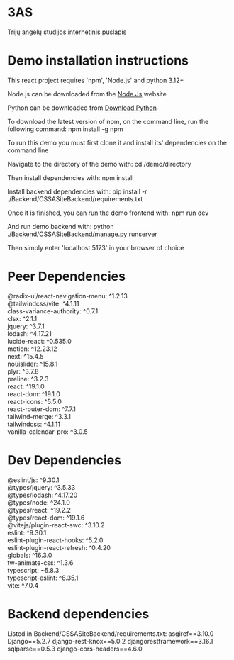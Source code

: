# 3AS
Trijų angelų studijos internetinis puslapis

# Demo installation instructions
This react project requires 'npm', 'Node.js' and python 3.12+

Node.js can be downloaded from the [Node.Js](https://nodejs.org/en/download) website

Python can be downloaded from [Download Python](https://www.python.org/downloads/)

To download the latest version of npm, on the command line, run the following command: npm install -g npm

To run this demo you must first clone it and install its' dependencies on the command line

Navigate to the directory of the demo with: cd /demo/directory

Then install dependencies with: npm install

Install backend dependencies with: pip install -r ./Backend/CSSASiteBackend/requirements.txt

Once it is finished, you can run the demo frontend with: npm run dev

And run demo backend with: python ./Backend/CSSASiteBackend/manage.py runserver

Then simply enter 'localhost:5173' in your browser of choice

# Peer Dependencies
@radix-ui/react-navigation-menu: ^1.2.13  
@tailwindcss/vite: ^4.1.11  
class-variance-authority: ^0.7.1  
clsx: ^2.1.1  
jquery: ^3.7.1  
lodash: ^4.17.21  
lucide-react: ^0.535.0  
motion: ^12.23.12  
next: ^15.4.5  
nouislider: ^15.8.1  
plyr: ^3.7.8  
preline: ^3.2.3  
react: ^19.1.0  
react-dom: ^19.1.0  
react-icons: ^5.5.0  
react-router-dom: ^7.7.1  
tailwind-merge: ^3.3.1  
tailwindcss: ^4.1.11  
vanilla-calendar-pro: ^3.0.5  

# Dev Dependencies
@eslint/js: ^9.30.1  
@types/jquery: ^3.5.33  
@types/lodash: ^4.17.20  
@types/node: ^24.1.0  
@types/react: ^19.2.2  
@types/react-dom: ^19.1.6  
@vitejs/plugin-react-swc: ^3.10.2  
eslint: ^9.30.1  
eslint-plugin-react-hooks: ^5.2.0  
eslint-plugin-react-refresh: ^0.4.20  
globals: ^16.3.0  
tw-animate-css: ^1.3.6  
typescript: ~5.8.3  
typescript-eslint: ^8.35.1  
vite: ^7.0.4  

# Backend dependencies
Listed in Backend/CSSASiteBackend/requirements.txt:
asgiref==3.10.0
Django==5.2.7
django-rest-knox==5.0.2
djangorestframework==3.16.1
sqlparse==0.5.3
django-cors-headers==4.6.0

